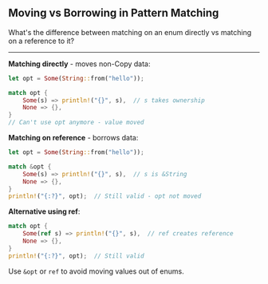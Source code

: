 ## Moving vs Borrowing in Pattern Matching

What's the difference between matching on an enum directly vs matching on a reference to it?

---

**Matching directly** - moves non-Copy data:
```rust
let opt = Some(String::from("hello"));

match opt {
    Some(s) => println!("{}", s),  // s takes ownership
    None => {},
}
// Can't use opt anymore - value moved
```

**Matching on reference** - borrows data:
```rust
let opt = Some(String::from("hello"));

match &opt {
    Some(s) => println!("{}", s),  // s is &String
    None => {},
}
println!("{:?}", opt);  // Still valid - opt not moved
```

**Alternative using ref**:
```rust
match opt {
    Some(ref s) => println!("{}", s),  // ref creates reference
    None => {},
}
println!("{:?}", opt);  // Still valid
```

Use `&opt` or `ref` to avoid moving values out of enums.

